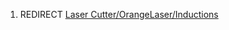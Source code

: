 1.  REDIRECT [Laser
    Cutter/OrangeLaser/Inductions](Laser_Cutter/OrangeLaser/Inductions "wikilink")